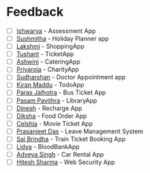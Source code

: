 # Feedback 

- [ ] [Ishwarya](ishwarya) - Assessment App
- [ ] [Sushmitha](sushmita) - Holiday Planner app
- [ ] [Lakshmi](lakshmi) - ShoppingApp
- [ ] [Tushant](tushant) - TicketApp
- [ ] [Ashwini](ashwini) - CateringApp
- [ ] [Priyaroja](priyaroja) - CharityApp
- [ ] [Sudharshan](sudharshan) - Doctor Appointment app
- [ ] [Kiran Maddu](kiran) - TodoApp
- [ ] [Paras Jalhotra](paras) - Bus Ticket App
- [ ] [Pasam Pavithra](pavithra) - LibraryApp
- [ ] [Dinesh](dinesh) - Recharge App
- [ ] [Diksha](diksha) - Food Order App
- [ ] [Celshia](celshia) - Movie Ticket App
- [ ] [Prasanjeet Das](prasanjeet) - Leave Management System
- [ ] [Sai Brindha](saibrindha) - Train Ticket Booking App
- [ ] [Lidya](lidya) - BloodBankApp
- [ ] [Adveya Singh](adveya) - Car Rental App
- [ ] [Hitesh Sharma](hitesh) - Web Security App
